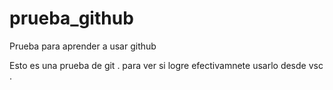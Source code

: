 # prueba_github
Prueba para aprender a usar github 

Esto es una prueba de git .
para ver si logre efectivamnete usarlo desde vsc . 

